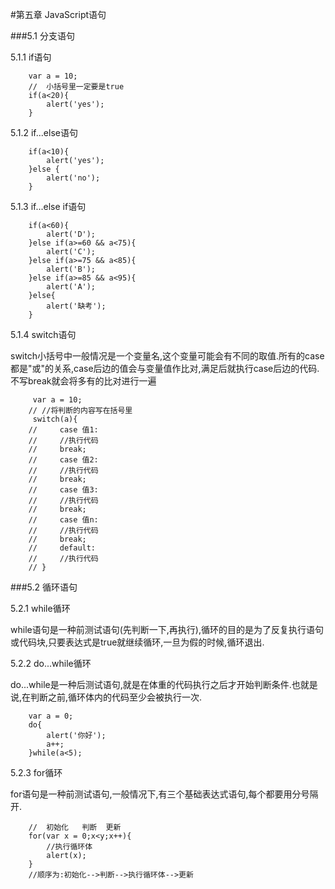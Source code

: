 #第五章	JavaScript语句

###5.1	分支语句

5.1.1	if语句

		var a = 10;
        //  小括号里一定要是true
        if(a<20){
            alert('yes');
        }

5.1.2	if...else语句

		if(a<10){
            alert('yes');
        }else {
            alert('no');
        }

5.1.3	if...else  if语句

		if(a<60){
            alert('D');
        }else if(a>=60 && a<75){
            alert('C');
        }else if(a>=75 && a<85){
            alert('B');
        }else if(a>=85 && a<95){
            alert('A');
        }else{
            alert('缺考');
        }

5.1.4	switch语句

switch小括号中一般情况是一个变量名,这个变量可能会有不同的取值.所有的case都是"或"的关系,case后边的值会与变量值作比对,满足后就执行case后边的代码.不写break就会将多有的比对进行一遍

		 var a = 10;
        // //将判断的内容写在括号里
         switch(a){
        //     case 值1:
        //     //执行代码
        //     break;
        //     case 值2:
        //     //执行代码
        //     break;
        //     case 值3:
        //     //执行代码
        //     break;
        //     case 值n:
        //     //执行代码
        //     break;
        //     default:
        //     //执行代码
        // }


###5.2	循环语句

5.2.1	while循环

while语句是一种前测试语句(先判断一下,再执行),循环的目的是为了反复执行语句或代码块,只要表达式是true就继续循环,一旦为假的时候,循环退出.

5.2.2	do...while循环

do...while是一种后测试语句,就是在体重的代码执行之后才开始判断条件.也就是说,在判断之前,循环体内的代码至少会被执行一次.

		var a = 0;
        do{
            alert('你好');
            a++;
        }while(a<5);

5.2.3	for循环

for语句是一种前测试语句,一般情况下,有三个基础表达式语句,每个都要用分号隔开.

		//	初始化	  判断  更新
		for(var x = 0;x<y;x++){
            //执行循环体
            alert(x);
        }
		//顺序为:初始化-->判断-->执行循环体-->更新
